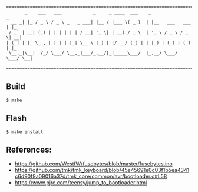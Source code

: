 ```
=============================================================================
       _    ___   ___            _     _ ____  ___    _                 _   
  __ _| |_ / _ \ / _ \ _   _ ___| |__ / |___ \( _ )  | |__   ___   ___ | |_ 
 / _` | __| (_) | | | | | | / __| '_ \| | __) / _ \  | '_ \ / _ \ / _ \| __|
| (_| | |_ \__, | |_| | |_| \__ \ |_) | |/ __/ (_) | | |_) | (_) | (_) | |_ 
 \__,_|\__|  /_/ \___/ \__,_|___/_.__/|_|_____\___/  |_.__/ \___/ \___/ \__|
                                                                            
=============================================================================
```

## Build

```
$ make
```

## Flash

```
$ make install
```

## References:

 - https://github.com/WestfW/fusebytes/blob/master/fusebytes.ino
 - https://github.com/tmk/tmk_keyboard/blob/45e45691e0c03f1b5ea4341c6d90f9a09016a37d/tmk_core/common/avr/bootloader.c#L58
 - https://www.pjrc.com/teensy/jump_to_bootloader.html
